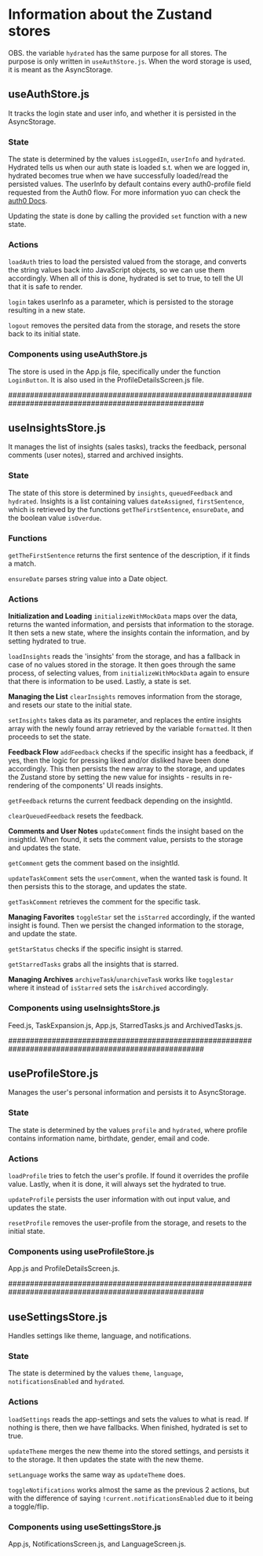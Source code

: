 # Information about the Zustand stores
OBS. the variable `hydrated` has the same purpose for all stores. The purpose is only written in `useAuthStore.js`.
When the word storage is used, it is meant as the AsyncStorage.

## useAuthStore.js
It tracks the login state and user info, and whether it is persisted in the AsyncStorage.


### State
The state is determined by the values `isLoggedIn`, `userInfo` and `hydrated`. Hydrated tells us when our auth state is loaded s.t. when we are logged in, hydrated becomes true when we have successfully loaded/read the persisted values. The userInfo by default contains every auth0-profile field requested from the Auth0 flow. For more information yuo can check the [auth0 Docs](https://auth0.com/docs/manage-users/user-accounts/user-profiles/user-profile-structure).

Updating the state is done by calling the provided `set` function with a new state.


### Actions
`loadAuth` tries to load the persisted valued from the storage, and converts the string values back into JavaScript objects, so we can use them accordingly. When all of this is done, hydrated is set to true, to tell the UI that it is safe to render.

`login` takes userInfo as a parameter, which is persisted to the storage resulting in a new state.

`logout` removes the persited data from the storage, and resets the store back to its initial state.


### Components using useAuthStore.js
The store is used in the App.js file, specifically under the function `LoginButton`. It is also used in the ProfileDetailsScreen.js file.


#####################################################################################################

## useInsightsStore.js
It manages the list of insights (sales tasks), tracks the feedback, personal comments (user notes), starred and archived insights.

### State
The state of this store is determined by `insights`, `queuedFeedback` and `hydrated`. Insights is a list containing values `dateAssigned`, `firstSentence`, which is retrieved by the functions `getTheFirstSentence`, `ensureDate`, and the boolean value `isOverdue`.

### Functions
`getTheFirstSentence` returns the first sentence of the description, if it finds a match.

`ensureDate` parses string value into a Date object.

### Actions
**Initialization and Loading**
`initializeWithMockData` maps over the data, returns the wanted information, and persists that information to the storage. It then sets a new state, where the insights contain the information, and by setting hydrated to true.

`loadInsights` reads the 'insights' from the storage, and has a fallback in case of no values stored in the storage. It then goes through the same process, of selecting values, from `initializeWithMockData` again to ensure that there is information to be used. Lastly, a state is set.


**Managing the List**
`clearInsights` removes information from the storage, and resets our state to the initial state.

`setInsights` takes data as its parameter, and replaces the entire insights array with the newly found array retrieved by the variable `formatted`. It then proceeds to set the state.


**Feedback Flow**
`addFeedback` checks if the specific insight has a feedback, if yes, then the logic for pressing liked and/or disliked have been done accordingly. This then persists the new array to the storage, and updates the Zustand store by setting the new value for insights - results in re-rendering of the components' UI reads insights.

`getFeedback` returns the current feedback depending on the insightId.

`clearQueuedFeedback` resets the feedback.


**Comments and User Notes**
`updateComment` finds the insight based on the insightId. When found, it sets the comment value, persists to the storage and updates the state.

`getComment` gets the comment based on the insightId.

`updateTaskComment` sets the `userComment`, when the wanted task is found. It then persists this to the storage, and updates the state.

`getTaskComment` retrieves the comment for the specific task.


**Managing Favorites**
`toggleStar` set the `isStarred` accordingly, if the wanted insight is found. Then we persist the changed information to the storage, and update the state.

`getStarStatus` checks if the specific insight is starred. 

`getStarredTasks` grabs all the insights that is starred.


**Managing Archives**
`archiveTask`/`unarchiveTask` works like `togglestar` where it instead of `isStarred` sets the `isArchived` accordingly.


### Components using useInsightsStore.js
Feed.js, TaskExpansion.js, App.js, StarredTasks.js and ArchivedTasks.js.


#####################################################################################################

## useProfileStore.js
Manages the user's personal information and persists it to AsyncStorage.

### State
The state is determined by the values `profile` and `hydrated`, where profile contains information name, birthdate, gender, email and code.

### Actions
`loadProfile` tries to fetch the user's profile. If found it overrides the profile value. Lastly, when it is done, it will always set the hydrated to true.

`updateProfile` persists the user information with out input value, and updates the state.

`resetProfile` removes the user-profile from the storage, and resets to the initial state.


### Components using useProfileStore.js
App.js and ProfileDetailsScreen.js.


#####################################################################################################

## useSettingsStore.js
Handles settings like theme, language, and notifications.

### State
The state is determined by the values `theme`, `language`, `notificationsEnabled` and `hydrated`. 


### Actions
`loadSettings` reads the app-settings and sets the values to what is read. If nothing is there, then we have fallbacks. When finished, hydrated is set to true.

`updateTheme` merges the new theme into the stored settings, and persists it to the storage. It then updates the state with the new theme.

`setLanguage` works the same way as `updateTheme` does.

`toggleNotifications` works almost the same as the previous 2 actions, but with the difference of saying `!current.notificationsEnabled` due to it being a toggle/flip.


### Components using useSettingsStore.js
App.js, NotificationsScreen.js, and LanguageScreen.js.
